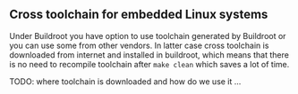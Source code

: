 ## Cross toolchain for embedded Linux systems
 


Under Buildroot you have option to use toolchain generated by Buildroot or you can use some from other vendors. In latter case cross toolchain is downloaded from internet and installed in buildroot, which means that there is no need to recompile toolchain after `make clean` which saves a lot of time.


TODO: where toolchain is downloaded and how do we use it ...